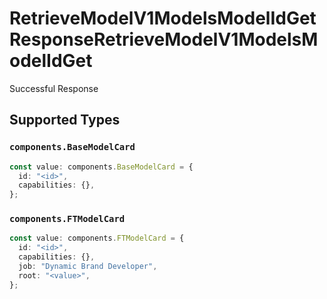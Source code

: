 # RetrieveModelV1ModelsModelIdGetResponseRetrieveModelV1ModelsModelIdGet

Successful Response


## Supported Types

### `components.BaseModelCard`

```typescript
const value: components.BaseModelCard = {
  id: "<id>",
  capabilities: {},
};
```

### `components.FTModelCard`

```typescript
const value: components.FTModelCard = {
  id: "<id>",
  capabilities: {},
  job: "Dynamic Brand Developer",
  root: "<value>",
};
```


